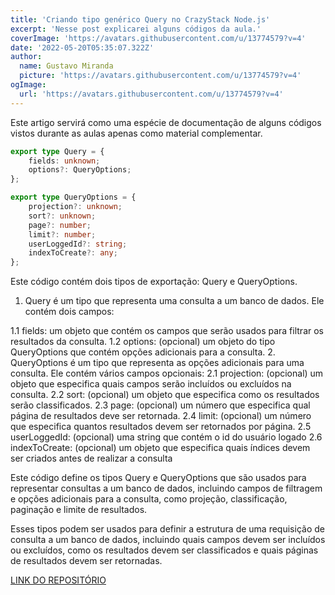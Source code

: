 ```yaml
---
title: 'Criando tipo genérico Query no CrazyStack Node.js'
excerpt: 'Nesse post explicarei alguns códigos da aula.'
coverImage: 'https://avatars.githubusercontent.com/u/13774579?v=4'
date: '2022-05-20T05:35:07.322Z'
author:
  name: Gustavo Miranda
  picture: 'https://avatars.githubusercontent.com/u/13774579?v=4'
ogImage:
  url: 'https://avatars.githubusercontent.com/u/13774579?v=4'
---
```

Este artigo servirá como uma espécie de documentação de alguns códigos vistos durante as aulas apenas como material complementar.

```typescript
export type Query = {
    fields: unknown;
    options?: QueryOptions;
};

export type QueryOptions = {
    projection?: unknown;
    sort?: unknown;
    page?: number;
    limit?: number;
    userLoggedId?: string;
    indexToCreate?: any;
};
```
Este código contém dois tipos de exportação: Query e QueryOptions.

1. Query é um tipo que representa uma consulta a um banco de dados. Ele contém dois campos:

1.1 fields: um objeto que contém os campos que serão usados para filtrar os resultados da consulta.
1.2 options: (opcional) um objeto do tipo QueryOptions que contém opções adicionais para a consulta.
2. QueryOptions é um tipo que representa as opções adicionais para uma consulta. Ele contém vários campos opcionais:
2.1 projection: (opcional) um objeto que especifica quais campos serão incluídos ou excluídos na consulta.
2.2 sort: (opcional) um objeto que especifica como os resultados serão classificados.
2.3 page: (opcional) um número que especifica qual página de resultados deve ser retornada.
2.4 limit: (opcional) um número que especifica quantos resultados devem ser retornados por página.
2.5 userLoggedId: (opcional) uma string que contém o id do usuário logado
2.6 indexToCreate: (opcional) um objeto que especifica quais índices devem ser criados antes de realizar a consulta

Este código define os tipos Query e QueryOptions que são usados para representar consultas a um banco de dados, incluindo campos de filtragem e opções adicionais para a consulta, como projeção, classificação, paginação e limite de resultados.

Esses tipos podem ser usados para definir a estrutura de uma requisição de consulta a um banco de dados, incluindo quais campos devem ser incluídos ou excluídos, como os resultados devem ser classificados e quais páginas de resultados devem ser retornadas.

[LINK DO REPOSITÓRIO](https://github.com/gumiranda/CrazyStackNodeJs)